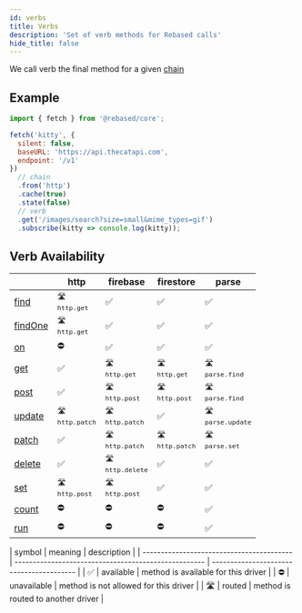 ```yaml
---
id: verbs
title: Verbs
description: 'Set of verb methods for Rebased calls'
hide_title: false
---
```


We call verb the final method for a given [chain](/core/chain)

## Example

```js
import { fetch } from '@rebased/core';

fetch('kitty', {
  silent: false,
  baseURL: 'https://api.thecatapi.com',
  endpoint: '/v1'
})
  // chain
  .from('http')
  .cache(true)
  .state(false)
  // verb
  .get('/images/search?size=small&mime_types=gif')
  .subscribe(kitty => console.log(kitty));
```











































































































## Verb Availability
|                                                     | http                                                           | firebase                                                        | firestore                                                      | parse                                                            |
| --------------------------------------------------- | -------------------------------------------------------------- | --------------------------------------------------------------- | -------------------------------------------------------------- | ---------------------------------------------------------------- |
| <a href="/core/api#RebasedCore+find">find</a>       | <small className="block-center">🛣️ <br />`http.get`</small>   | <span className="block-center">✅</span>                         | <span className="block-center">✅</span>                        | <span className="block-center">✅</span>                          |
| <a href="/core/api#RebasedCore+findOne">findOne</a> | <small className="block-center">🛣️ <br />`http.get`</small>   | <span className="block-center">✅</span>                         | <span className="block-center">✅</span>                        | <span className="block-center">✅</span>                          |
| <a href="/core/api#RebasedCore+on">on</a>           | <span className="block-center">⛔️</span>                       | <span className="block-center">✅</span>                         | <span className="block-center">✅</span>                        | <span className="block-center">✅</span>                          |
| <a href="/core/api#RebasedCore+get">get</a>         | <span className="block-center">✅</span>                        | <small className="block-center">🛣️ <br />`http.get`</small>    | <small className="block-center">🛣️ <br />`http.get`</small>   | <small className="block-center">🛣️ <br />`parse.find`</small>   |
| <a href="/core/api#RebasedCore+post">post</a>       | <span className="block-center">✅</span>                        | <small className="block-center">🛣️ <br />`http.post`</small>   | <small className="block-center">🛣️ <br />`http.post`</small>  | <small className="block-center">🛣️ <br />`parse.find`</small>   |
| <a href="/core/api#RebasedCore+update">update</a>   | <small className="block-center">🛣️ <br />`http.patch`</small> | <small className="block-center">🛣️ <br />`http.patch`</small>  | <span className="block-center">✅</span>                        | <small className="block-center">🛣️ <br />`parse.update`</small> |
| <a href="/core/api#RebasedCore+patch">patch</a>     | <span className="block-center">✅</span>                        | <small className="block-center">🛣️ <br />`http.patch`</small>  | <small className="block-center">🛣️ <br />`http.patch`</small> | <small className="block-center">🛣️ <br />`parse.set`</small>    |
| <a href="/core/api#RebasedCore+delete">delete</a>   | <span className="block-center">✅</span>                        | <small className="block-center">🛣️ <br />`http.delete`</small> | <span className="block-center">✅</span>                        | <span className="block-center">✅</span>                          |
| <a href="/core/api#RebasedCore+set">set</a>         | <small className="block-center">🛣️ <br />`http.post`</small>  | <small className="block-center">🛣️ <br />`http.post`</small>   | <span className="block-center">✅</span>                        | <span className="block-center">✅</span>                          |
| <a href="/core/api#RebasedCore+count">count</a>     | <span className="block-center">⛔️</span>                       | <span className="block-center">⛔️</span>                        | <span className="block-center">⛔️</span>                       | <span className="block-center">✅</span>                          |
| <a href="/core/api#RebasedCore+run">run</a>         | <span className="block-center">⛔️</span>                       | <span className="block-center">⛔️</span>                        | <span className="block-center">⛔️</span>                       | <span className="block-center">✅</span>                          |


<div className="availability">

| symbol                                    | meaning                                              | description                               |
| ----------------------------------------- | ---------------------------------------------------- | ---------------------- ------------------ |
| <span className="block-center">✅ </span> | <span className="block-center"> available </span>    | method is available for this driver   |
| <span className="block-center">⛔️ </span> | <span className="block-center"> unavailable </span>  | method is not allowed for this driver | 
| <span className="block-center">🛣️ </span> | <span className="block-center"> routed </span>       | method is routed to another driver    | 

</div>